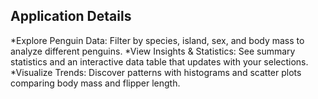 ## Application Details
*Explore Penguin Data: Filter by species, island, sex, and body mass to analyze different penguins.
*View Insights & Statistics: See summary statistics and an interactive data table that updates with your selections.
*Visualize Trends: Discover patterns with histograms and scatter plots comparing body mass and flipper length.


